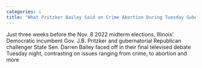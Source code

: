 ```yaml
---
categories: i
title: "What Pritzker Bailey Said on Crime Abortion During Tuesday Gubernatorial Debate"
---
```


Just three weeks before the Nov. 8 2022 midterm elections, Illinois&#8217; Democratic incumbent Gov. J.B. Pritzker and gubernatorial Republican challenger State Sen. Darren Bailey faced off in their final televised debate Tuesday night, contrasting on issues ranging from crime, to abortion and more